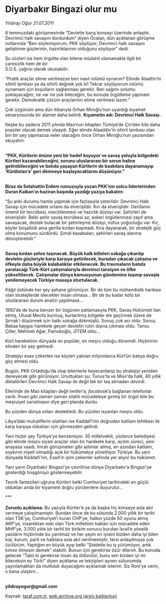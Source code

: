 # Diyarbakır Bingazi olur mu

*Yıldıray Oğur 21.07.2011*

<div class="yazi"><p>6 temmuzdaki görüşmesinde “Devletle barış konseyi üzerinde anlaştık. Devrimci halk savaşını durdurdum” diyen Öcalan, dün açıklanan görüşme notlarında “Ben söylemiyorum, PKK söylüyor; Devrimci halk savaşını geliştirme güçlerinin, hazırlıklarının olduğunu söylüyor” dedi. </p>
<p>Şu sözleri ise hem örgütte olan bitene müdahil olamamakla ilgili bir çaresizlik hem de bir <br/>S.O.S. çağrısı olarak okunabilir: </p>
<p>“Pratik araçlar elime verilmezse ben nasıl rolümü oynarım? Elimde Alaattin’in sihirli lambası ya da sihirli değnek yok ki! Tekrar söylüyorum rolümü oynamam için koşulların sağlanması gerekir. Ben sağımı solumu yoklayacağım, ne var ne yok bileceğim, bu konuda örgütleme yapmam gerekir. Demokratik çözüm araçlarının elime verilmesi lazım.” </p>
<p>Çok üzgünüm ama dün itibarıyla Orhan Miroğlu’nun uyardığı kıyamet senaryosunda bir alamet daha belirdi. <b>Kıyametin adı: Devrimci Halk Savaşı.</b></p>
<p>Keşke bu sadece 2011 yılında Mao’nun kitapları Türkiye’de Çin’den bile daha popüler olacak demek olsaydı. Eğer elinde Alaaddin’in sihirli lambası olan biri bir şey yapmazsa neler olacağını önce Orhan Miroğlu’nun yazısından okuyalım: </p>
<p><strong><br/>“PKK, Kürtlerin önüne yeni bir hedef koyuyor ve savaş yoluyla bölgedeki Kürtleri kazanabileceğini, sorunu uluslararası bir sorun haline getirebileceğini ve batıda yaşayan Kürtlerin de baskılara dayanamayıp ‘Kürdistan’a’ geri dönmeye başlayacaklarını düşünüyor.”</strong></p>
<p><strong><br/>Biraz da Selahattin Erdem rumuzuyla yazan PKK’nın solcu liderlerinden Duran Kalkan’ın haziran başında yazdığı yazıya bakalım: </strong></p>
<p>“Şu anki durumu hamle yapmak için fazlasıyla yeterlidir. Devrimci Halk Savaşı için mücadele ortamı da elverişlidir. Kırı da elverişlidir. Gerillanın önemli bir tecrübesi, mevzilenmesi ve hazırlık düzeyi var. Şehirleri de elverişlidir. Belki şehir savaş tecrübesi az, askeri örgütlenmesi zayıf ama savaşacak, destek bulacak bir şehirleşme düzeyi, nüfus yoğunluğu var. Kır, köyler boşaltıldı ama gerilla kırdan kopmadı. Kıra dayanarak, bir stratejik güç olma konumunu sürdürdü. Şimdi kasabaları, şehirleri savaş alanına dönüştürebilir.”</p>
<p><b><br/>Savaş kırdan şehre taşınacak. Büyük halk kitleleri sokağa çıkarılıp devletin güçleriyle karşı karşıya getirilecek, buradan çıkacak çatışma ve öfkeyle daha büyük kalabalıklar etkilenecek. Bu travmaların batıda yaratacağı Türk-Kürt çatışmalarıyla devrimci tansiyon ve öfke yükseltilecek. Çatışmalar dünya kamuoyunun gündemine taşınıp savaşla yenilemeyecek Türkiye masaya oturtulacak.</b></p>
<p>Kâğıt üstünde her şey şahane görünüyor. Bir de tüm bu mühendislik harikası olan stratejilerde ölecekler insan olmasa... Bir de bu kadar kötü bir uluslararası durum analizi yapılmasa...</p>
<p>1992’de de buna benzer bir özgüven patlamasıyla PKK, Savaş Hükümeti ilan etmiş, Ulusal Meclis kurmuş, kurtarılmış bölgeler ele geçirmek üzere de Şırnak’ı düşürmek için halkı sokağa dökmüştü. Sonuç çok acı oldu. Sonuç Bekaa kaygısı harekete geçen devletin rutin dışına çıkması oldu. Tansu Çiller, Mehmet Ağar, Pamukoğlu, JİTEM oldu...</p>
<p>Kürt hareketinin dünyada en popüler, en meşru olduğu dönemdi. Hiçbirinin elinden bir şey gelmedi.</p>
<p>Stratejiyi esas çökerten ise köyleri yakılan milyonlarca Kürt’ün batıya doğru göç etmesi oldu.</p>
<p>Bugün, PKK Ortadoğu’da olup bitenlerle heyecanlanıp bu stratejiyi yeniden deneyecek gibi görünüyor. Unuttukları şu: Tunus’ta ve Mısır’da halk, 40 yıllık diktatörleri Devrimci Halk Savaşı ile değil tek bir taş atmadan devirdi.</p>
<p>Ellerinde de Mao kitapları değil <i>twitter</i>’a, <i>facebook</i>’a bağlanan telefonlar vardı. İhvan gibi zaman zaman silahlı mücadeleye girmiş bir örgüt bile bu meşruiyet sarsılmasın diye geri planda durdu. </p>
<p>Bu yüzden dünya onları destekledi. Bu yüzden isyanları meşru oldu. </p>
<p>Libya’daki muhaliflerin silahları ise Kaddafi’nin doğrudan katliam tehlikesi ile karşı karşıya oldukları için görmezden gelindi.</p>
<p>Yani hiçbir şey Türkiye’ye benzemiyor. 35 milletvekili, yüzlerce belediyesi gibi elinde meşru siyasi araçlar olan bir harekete karşı, açılım süreci, yeni anayasa vaadi, İmralı görüşmeleri gibi adımlar atmış, en azından katliam, soykırım niyeti olmadığı açık bir hükümetçe yönetiliyor Türkiye. Bu yeni dünyada Kaddafi’nin, Esad’ın ipini çekenler safında yer alıyor bu hükümet.</p>
<p>Yani yarın Diyarbakır Bingazi’ye çevrilirse dünya Diyarbakır’a Bingazi’ye gösterdiği hoşgörüyü göstermeyebilir. </p>
<p>Teorik fantezileri uğruna Kürtleri belki Cumhuriyet tarihindeki en güçlü oldukları anda bir kıyamete doğru yürütenlere duyurulur...</p>
<p>***<br/><br/><b>Zorunlu açıklama:</b> Bu yazıyla Kürtler’e ya da başka hiç kimseye asla akıl vermeye çalışılmamıştır. Bundan önce de bu sütunda 2.000 yıllık bir tarihi olan TSK’ya, Cumhuriyet’i kuran CHP’ye, halkın yüzde 50 oyunu almış AKP’ye, insanlıktan eski olan Türk milletinin hakları için mücadele eden MHP’ye, 3.000 yıllık bir tarihî bir birikim sonucu kurulan İsrail’e yönelik yazıların hiçbirinde bu yanılmaz ve her şeyin en iyisini bizden daha iyi bilen kişi, kurum, parti ve halklara asla akıl verilmemiştir, tersi anlaşılmışsa çok üzülürüm. Yaptığım en büyük ayıp belki “Şiddetle bu iş yürümüyor, artık kimse ölmesin demek” olabilir. Bunun için gerekirse özür dilerim. Bu konuda gelecek “Tabii ki gerekirse insan da öldürülür, bunu sen bizden iyi mi bileceksin ey Türk!” diyen açıklama ve tekzipleri aynen sütunumda yayınlamaktan da mutluluk duyacağımı açıklamak isterim. Siz Roni’ye verin, o bana ulaştırır... </p>
<p><b><br/>yildirayogur@gmail.com</b></p>
</div>

Kaynak: [taraf.com.tr](http://www.taraf.com.tr/yildiray-ogur/makale-diyarbakir-bingazi-olur-mu.htm), [web.archive.org (arşiv bağlantısı)](http://web.archive.org/web/20130709202715/http://www.taraf.com.tr/yildiray-ogur/makale-diyarbakir-bingazi-olur-mu.htm)
